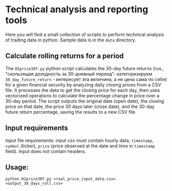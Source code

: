 # Technical analysis and reporting tools

Here you will find a small collection of scripts to perform technical analysis of trading data in python. Sample data is in the `data` directory.

## Calculate rolling returns for a period

The `02price30f.py` python script calculates the 30-day future returns (rus., "скользящая доходность за 30-дневный период": категоризируем `30_day_future_return` - интересует эта величина, а не цена сама по себе) for a given financial security by analyzing daily closing prices from a CSV file. It processes the data to get the closing price for each day, then uses vectorized operations to calculate the percentage change in price over a 30-day period. The script outputs the original date (open date), the closing price on that date, the price 30 days later (close date), and the 30-day future return percentage, saving the results to a new CSV file.



## Input requirements

Input file requirements: input csv must contain hourly data, `timestamp`, `symbol` (ticker), `price` (price observed at the date and time in `timestamp` field). Input does not contain headers.

## Usage: 

`python 02price30f.py <real_price_input_data.csv> <output_30_days_roll.csv>`

